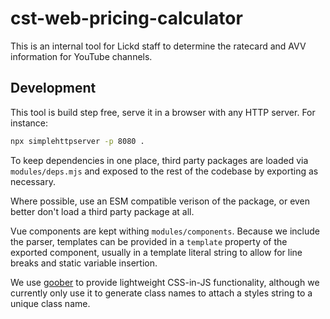 # cst-web-pricing-calculator

This is an internal tool for Lickd staff to determine the ratecard and AVV information for YouTube channels.

## Development

This tool is build step free, serve it in a browser with any HTTP server. For instance:

```bash
npx simplehttpserver -p 8080 .
```

To keep dependencies in one place, third party packages are loaded via `modules/deps.mjs` and exposed to the rest of the codebase by exporting as necessary.

Where possible, use an ESM compatible verison of the package, or even better don't load a third party package at all.

Vue components are kept withing `modules/components`. Because we include the parser, templates can be provided in a `template` property of the exported component, usually in a template literal string to allow for line breaks and static variable insertion.

We use [goober](https://github.com/cristianbote/goober) to provide lightweight CSS-in-JS functionality, although we currently only use it to generate class names to attach a styles string to a unique class name.